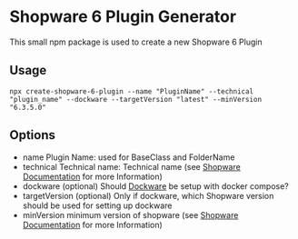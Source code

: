 # Shopware 6 Plugin Generator

This small npm package is used to create a new Shopware 6 Plugin

## Usage

    npx create-shopware-6-plugin --name "PluginName" --technical "plugin_name" --dockware --targetVersion "latest" --minVersion "6.3.5.0"

## Options

- name
Plugin Name: used for BaseClass and FolderName
- technical
Technical name: Technical name (see [Shopware Documentation](https://developer.shopware.com/docs/guides/plugins/plugins/plugin-base-guide#name-your-plugin) for more Information)
- dockware (optional)
Should [Dockware](https://dockware.io/) be setup with docker compose?
- targetVersion (optional)
Only if dockware, which Shopware version should be used for setting up dockware
- minVersion
minimum version of shopware (see [Shopware Documentation](https://developer.shopware.com/docs/guides/plugins/plugins/plugin-base-guide#name-your-plugin) for more Information)



